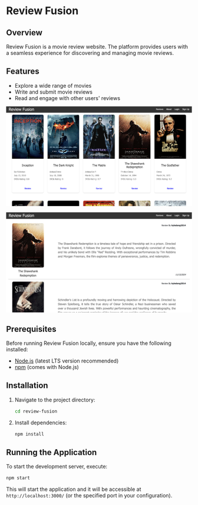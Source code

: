 # Review Fusion

## Overview

Review Fusion is a movie review website. The platform provides users with a seamless experience for discovering and managing movie reviews.

## Features

- Explore a wide range of movies
- Write and submit movie reviews
- Read and engage with other users' reviews

![Home Page](public/screenshots/home-page.png)

![Reviews Page](public/screenshots/reviews-page.png)

## Prerequisites

Before running Review Fusion locally, ensure you have the following installed:

- [Node.js](https://nodejs.org/) (latest LTS version recommended)
- [npm](https://www.npmjs.com/) (comes with Node.js)

## Installation

1. Navigate to the project directory:
   ```sh
   cd review-fusion
   ```
2. Install dependencies:
   ```sh
   npm install
   ```

## Running the Application

To start the development server, execute:

```sh
npm start
```

This will start the application and it will be accessible at `http://localhost:3000/` (or the specified port in your configuration).